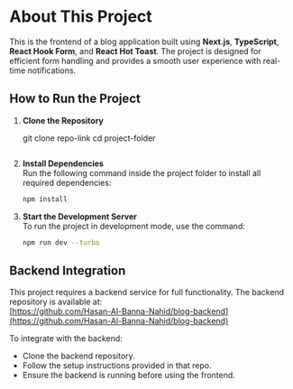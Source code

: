# About This Project  

This is the frontend of a blog application built using **Next.js**, **TypeScript**, **React Hook Form**, and **React Hot Toast**. The project is designed for efficient form handling and provides a smooth user experience with real-time notifications.  

## How to Run the Project  

1. **Clone the Repository**  
  
   git clone repo-link
   cd project-folder
   ```  
2. **Install Dependencies**  
   Run the following command inside the project folder to install all required dependencies:  
   ```bash
   npm install
   ```  
3. **Start the Development Server**  
   To run the project in development mode, use the command:  
   ```bash
   npm run dev --turbo
   ```  

## Backend Integration  

This project requires a backend service for full functionality. The backend repository is available at:  
[https://github.com/Hasan-Al-Banna-Nahid/blog-backend](https://github.com/Hasan-Al-Banna-Nahid/blog-backend)  

To integrate with the backend:  
- Clone the backend repository.  
- Follow the setup instructions provided in that repo.  
- Ensure the backend is running before using the frontend.  

